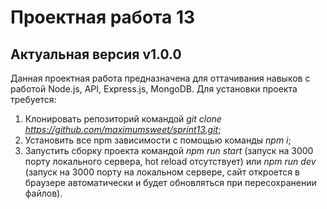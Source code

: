 # Проектная работа 13 
## Актуальная версия v1.0.0
Данная проектная работа предназначена для оттачивания навыков с работой Node.js, API, Express.js, MongoDB.
Для установки проекта требуется:

1. Клонировать репозиторий командой *git clone https://github.com/maximumsweet/sprint13.git*;
2. Установить все npm зависимости с помощью команды *npm i*;
3. Запустить сборку проекта командой *npm run start* (запуск на 3000 порту локального сервера, hot reload отсутствует) или *npm run dev* (запуск на 3000 порту на локальном сервере, сайт откроется в браузере автоматически и будет обновляться при пересохранении файлов).
